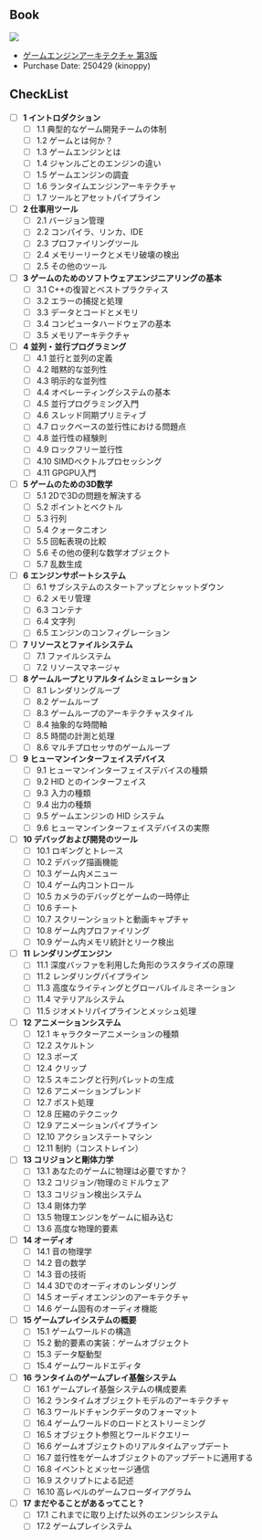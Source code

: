 ## Book
<img src="https://img07.shop-pro.jp/PA01427/945/product/155938761.png?cmsp_timestamp=20201201162140">

- [ゲームエンジンアーキテクチャ 第3版](https://www.borndigital.co.jp/book/19115/)
- Purchase Date: 250429 (kinoppy)

## CheckList
- [ ] **1 イントロダクション**  
  - [ ] 1.1 典型的なゲーム開発チームの体制  
  - [ ] 1.2 ゲームとは何か？  
  - [ ] 1.3 ゲームエンジンとは  
  - [ ] 1.4 ジャンルごとのエンジンの違い  
  - [ ] 1.5 ゲームエンジンの調査  
  - [ ] 1.6 ランタイムエンジンアーキテクチャ  
  - [ ] 1.7 ツールとアセットパイプライン  

- [ ] **2 仕事用ツール**  
  - [ ] 2.1 バージョン管理  
  - [ ] 2.2 コンパイラ、リンカ、IDE  
  - [ ] 2.3 プロファイリングツール  
  - [ ] 2.4 メモリーリークとメモリ破壊の検出  
  - [ ] 2.5 その他のツール  

- [ ] **3 ゲームのためのソフトウェアエンジニアリングの基本**  
  - [ ] 3.1 C++の復習とベストプラクティス  
  - [ ] 3.2 エラーの捕捉と処理  
  - [ ] 3.3 データとコードとメモリ  
  - [ ] 3.4 コンピュータハードウェアの基本  
  - [ ] 3.5 メモリアーキテクチャ  

- [ ] **4 並列・並行プログラミング**  
  - [ ] 4.1 並行と並列の定義  
  - [ ] 4.2 暗黙的な並列性  
  - [ ] 4.3 明示的な並列性  
  - [ ] 4.4 オペレーティングシステムの基本  
  - [ ] 4.5 並行プログラミング入門  
  - [ ] 4.6 スレッド同期プリミティブ  
  - [ ] 4.7 ロックベースの並行性における問題点  
  - [ ] 4.8 並行性の経験則  
  - [ ] 4.9 ロックフリー並行性  
  - [ ] 4.10 SIMDベクトルプロセッシング  
  - [ ] 4.11 GPGPU入門  

- [ ] **5 ゲームのための3D数学**  
  - [ ] 5.1 2Dで3Dの問題を解決する  
  - [ ] 5.2 ポイントとベクトル  
  - [ ] 5.3 行列  
  - [ ] 5.4 クォータニオン  
  - [ ] 5.5 回転表現の比較  
  - [ ] 5.6 その他の便利な数学オブジェクト  
  - [ ] 5.7 乱数生成  

- [ ] **6 エンジンサポートシステム**  
  - [ ] 6.1 サブシステムのスタートアップとシャットダウン  
  - [ ] 6.2 メモリ管理  
  - [ ] 6.3 コンテナ  
  - [ ] 6.4 文字列  
  - [ ] 6.5 エンジンのコンフィグレーション

- [ ] **7 リソースとファイルシステム**  
  - [ ] 7.1 ファイルシステム  
  - [ ] 7.2 リソースマネージャ  

- [ ] **8 ゲームループとリアルタイムシミュレーション**  
  - [ ] 8.1 レンダリングループ  
  - [ ] 8.2 ゲームループ  
  - [ ] 8.3 ゲームループのアーキテクチャスタイル  
  - [ ] 8.4 抽象的な時間軸  
  - [ ] 8.5 時間の計測と処理  
  - [ ] 8.6 マルチプロセッサのゲームループ  

- [ ] **9 ヒューマンインターフェイスデバイス**  
  - [ ] 9.1 ヒューマンインターフェイスデバイスの種類  
  - [ ] 9.2 HID とのインターフェイス  
  - [ ] 9.3 入力の種類  
  - [ ] 9.4 出力の種類  
  - [ ] 9.5 ゲームエンジンの HID システム  
  - [ ] 9.6 ヒューマンインターフェイスデバイスの実際  

- [ ] **10 デバッグおよび開発のツール**  
  - [ ] 10.1 ロギングとトレース  
  - [ ] 10.2 デバッグ描画機能  
  - [ ] 10.3 ゲーム内メニュー  
  - [ ] 10.4 ゲーム内コントロール  
  - [ ] 10.5 カメラのデバッグとゲームの一時停止  
  - [ ] 10.6 チート  
  - [ ] 10.7 スクリーンショットと動画キャプチャ  
  - [ ] 10.8 ゲーム内プロファイリング  
  - [ ] 10.9 ゲーム内メモリ統計とリーク検出  

- [ ] **11 レンダリングエンジン**  
  - [ ] 11.1 深度バッファを利用した角形のラスタライズの原理  
  - [ ] 11.2 レンダリングパイプライン  
  - [ ] 11.3 高度なライティングとグローバルイルミネーション  
  - [ ] 11.4 マテリアルシステム  
  - [ ] 11.5 ジオメトリパイプラインとメッシュ処理  

- [ ] **12 アニメーションシステム**  
  - [ ] 12.1 キャラクターアニメーションの種類  
  - [ ] 12.2 スケルトン  
  - [ ] 12.3 ポーズ  
  - [ ] 12.4 クリップ  
  - [ ] 12.5 スキニングと行列パレットの生成  
  - [ ] 12.6 アニメーションブレンド  
  - [ ] 12.7 ポスト処理  
  - [ ] 12.8 圧縮のテクニック  
  - [ ] 12.9 アニメーションパイプライン  
  - [ ] 12.10 アクションステートマシン  
  - [ ] 12.11 制約（コンストレイン）  

- [ ] **13 コリジョンと剛体力学**  
  - [ ] 13.1 あなたのゲームに物理は必要ですか？  
  - [ ] 13.2 コリジョン/物理のミドルウェア  
  - [ ] 13.3 コリジョン検出システム  
  - [ ] 13.4 剛体力学  
  - [ ] 13.5 物理エンジンをゲームに組み込む  
  - [ ] 13.6 高度な物理的要素  

- [ ] **14 オーディオ**  
  - [ ] 14.1 音の物理学  
  - [ ] 14.2 音の数学  
  - [ ] 14.3 音の技術  
  - [ ] 14.4 3Dでのオーディオのレンダリング  
  - [ ] 14.5 オーディオエンジンのアーキテクチャ  
  - [ ] 14.6 ゲーム固有のオーディオ機能  

- [ ] **15 ゲームプレイシステムの概要**  
  - [ ] 15.1 ゲームワールドの構造  
  - [ ] 15.2 動的要素の実装：ゲームオブジェクト  
  - [ ] 15.3 データ駆動型  
  - [ ] 15.4 ゲームワールドエディタ  

- [ ] **16 ランタイムのゲームプレイ基盤システム**  
  - [ ] 16.1 ゲームプレイ基盤システムの構成要素  
  - [ ] 16.2 ランタイムオブジェクトモデルのアーキテクチャ  
  - [ ] 16.3 ワールドチャンクデータのフォーマット  
  - [ ] 16.4 ゲームワールドのロードとストリーミング  
  - [ ] 16.5 オブジェクト参照とワールドクエリー  
  - [ ] 16.6 ゲームオブジェクトのリアルタイムアップデート  
  - [ ] 16.7 並行性をゲームオブジェクトのアップデートに適用する  
  - [ ] 16.8 イベントとメッセージ通信  
  - [ ] 16.9 スクリプトによる記述  
  - [ ] 16.10 高レベルのゲームフローダイアグラム  

- [ ] **17 まだやることがあるってこと？**  
  - [ ] 17.1 これまでに取り上げた以外のエンジンシステム  
  - [ ] 17.2 ゲームプレイシステム
